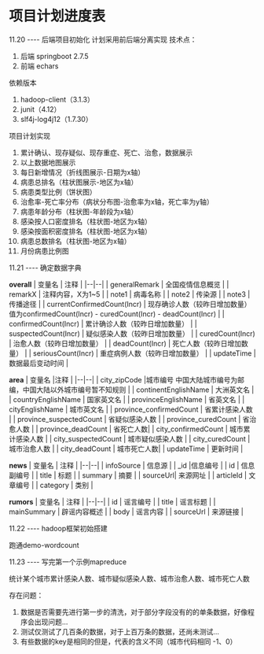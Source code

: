 # 项目计划进度表

11.20 ---- 后端项目初始化
计划采用前后端分离实现
技术点：
1. 后端 springboot 2.7.5
2. 前端 echars

依赖版本
1. hadoop-client（3.1.3）
2. junit（4.12）
3. slf4j-log4j12（1.7.30）

项目计划实现
1. 累计确认、现存疑似、现存重症、死亡、治愈，数据展示
2. 以上数据地图展示
3. 每日新增情况（折线图展示-日期为x轴）
4. 病患总排名（柱状图展示-地区为x轴）
5. 病患类型比例（饼状图）
6. 治愈率-死亡率分布（病状分布图-治愈率为x轴，死亡率为y轴）
7. 病患年龄分布（柱状图-年龄段为x轴）
8. 感染按人口密度排名（柱状图-地区为x轴）
9. 感染按面积密度排名（柱状图-地区为x轴）
10. 病患总数排名（柱状图-地区为x轴）
11. 月份病患比例图


11.21 ---- 确定数据字典

**overall**
| 变量名 | 注释 |
|--|--|
| generalRemark | 全国疫情信息概览 |
| remarkX | 注释内容，X为1~5 |
| note1 | 	病毒名称 |
| note2 | 传染源 |
| note3 | 传播途径 |
| currentConfirmedCount(Incr) | 现存确诊人数（较昨日增加数量）值为confirmedCount(Incr) - curedCount(Incr) - deadCount(Incr) |
| confirmedCount(Incr) | 	累计确诊人数（较昨日增加数量） |
| suspectedCount(Incr) | 疑似感染人数（较昨日增加数量） |
| curedCount(Incr) | 治愈人数（较昨日增加数量） |
| deadCount(Incr) | 死亡人数（较昨日增加数量） |
| seriousCount(Incr) | 重症病例人数（较昨日增加数量） |
| updateTime | 	数据最后变动时间 |


**area**
| 变量名 |注释  |
|--|--|
| city_zipCode |城市编号  中国大陆城市编号为邮编，中国大陆以外城市编号暂不知规则   |
| continentEnglishName | 大洲英文名 |
| countryEnglishName | 国家英文名 |
| provinceEnglishName | 省英文名 |
| cityEnglishName | 城市英文名 |
| province_confirmedCount | 省累计感染人数 |
| province_suspectedCount | 省疑似感染人数 |
| province_curedCount | 省治愈人数 |
| province_deadCount |  省死亡人数|
| city_confirmedCount | 城市累计感染人数 |
| city_suspectedCount | 城市疑似感染人数 |
| city_curedCount | 城市治愈人数 |
| city_deadCount |  城市死亡人数|
| updateTime | 更新时间 |

**news**
| 变量名 | 注释 |
|--|--|
| infoSource | 信息源 |
| _id |信息编号  |
| id | 信息副编号 |
| title | 标题 |
| summary | 摘要 |
| sourceUrl| 来源网址 |
| articleId | 文章编号 |
| category | 类别 |

**rumors**
| 变量名 | 注释 |
|--|--|
| id | 谣言编号 |
| title | 谣言标题 |
| mainSummary | 辟谣内容概述 |
| body | 谣言内容 |
| sourceUrl | 来源链接 |


11.22 ---- hadoop框架初始搭建

跑通demo-wordcount


11.23 ---- 写完第一个示例mapreduce

统计某个城市累计感染人数、城市疑似感染人数、城市治愈人数、城市死亡人数

存在问题：
1. 数据是否需要先进行第一步的清洗，对于部分字段没有的的单条数据，好像程序会出现问题...
2. 测试仅测试了几百条的数据，对于上百万条的数据，还尚未测试...
3. 有些数据的key是相同的但是，代表的含义不同（城市代码相同 -1、0）
